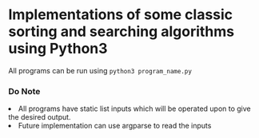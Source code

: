 # Implementations of some classic sorting and searching algorithms using Python3
All programs can be run using ```python3 program_name.py```
### Do Note
<li>All programs have static list inputs which will be operated upon to give the desired output.
<li>Future implementation can use argparse to read the inputs
